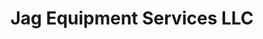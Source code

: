 ---
title: "Jag Equipment Services LLC"
url: /phoenix/jag-equipment-services-llc/
shop: Allgemein
---